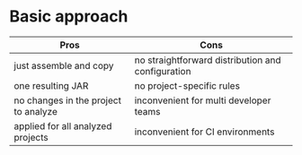 # Basic approach

|Pros|Cons|
|----|----|
|just assemble and copy|no straightforward distribution and configuration|
|one resulting JAR|no project-specific rules|
|no changes in the project to analyze|inconvenient for multi developer teams|
|applied for all analyzed projects|inconvenient for CI environments|
